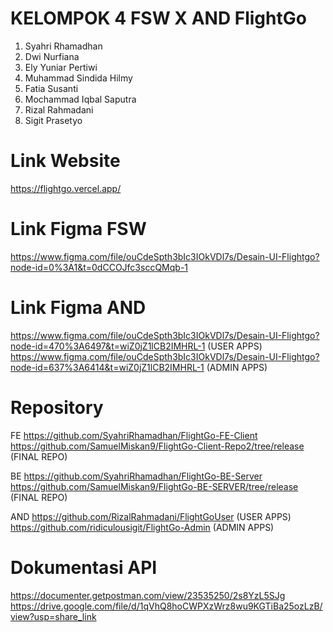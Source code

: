 # KELOMPOK 4 FSW X AND FlightGo

1. Syahri Rhamadhan
2. Dwi Nurfiana
3. Ely Yuniar Pertiwi
4. Muhammad Sindida Hilmy
5. Fatia Susanti
6. Mochammad Iqbal Saputra
7. Rizal Rahmadani
8. Sigit Prasetyo 

# Link Website
https://flightgo.vercel.app/

# Link Figma FSW
https://www.figma.com/file/ouCdeSpth3bIc3IOkVDl7s/Desain-UI-Flightgo?node-id=0%3A1&t=0dCCOJfc3sccQMqb-1

# Link Figma AND
https://www.figma.com/file/ouCdeSpth3bIc3IOkVDl7s/Desain-UI-Flightgo?node-id=470%3A6497&t=wiZ0jZ1lCB2IMHRL-1 (USER APPS)
https://www.figma.com/file/ouCdeSpth3bIc3IOkVDl7s/Desain-UI-Flightgo?node-id=637%3A6414&t=wiZ0jZ1lCB2IMHRL-1 (ADMIN APPS)

# Repository
FE
https://github.com/SyahriRhamadhan/FlightGo-FE-Client
https://github.com/SamuelMiskan9/FlightGo-Client-Repo2/tree/release (FINAL REPO)

BE
https://github.com/SyahriRhamadhan/FlightGo-BE-Server
https://github.com/SamuelMiskan9/FlightGo-BE-SERVER/tree/release (FINAL REPO)

AND
https://github.com/RizalRahmadani/FlightGoUser (USER APPS)
https://github.com/ridiculousigit/FlightGo-Admin (ADMIN APPS)

# Dokumentasi API
https://documenter.getpostman.com/view/23535250/2s8YzL5SJg
https://drive.google.com/file/d/1qVhQ8hoCWPXzWrz8wu9KGTiBa25ozLzB/view?usp=share_link
